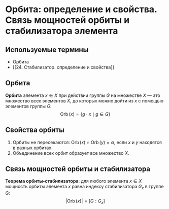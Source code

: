 # Орбита: определение и свойства. Связь мощностей орбиты и стабилизатора элемента

## Используемые термины
- Орбита
- [[24. Стабилизатор. определение и свойства]]

## Орбита

**Орбита** элемента $x \in X$ при действии группы $G$ на множестве $X$ — это множество всех элементов $X$, до которых можно дойти из $x$ с помощью элементов группы $G$:
$$
\operatorname{Orb}(x) = \{g \cdot x \mid g \in G\}
$$

## Свойства орбиты

1. Орбиты не пересекаются: $\operatorname{Orb}(x) \cap \operatorname{Orb}(y) = \emptyset$, если $x$ и $y$ находятся в разных орбитах.
2. Объединение всех орбит образует все множество $X$.

## Связь мощностей орбиты и стабилизатора

**Теорема орбиты-стабилизатора**: для любого элемента $x \in X$ мощность орбиты элемента $x$ равна индексу стабилизатора $G_x$ в группе $G$:
$$
|\operatorname{Orb}(x)| = [G : G_x]
$$
